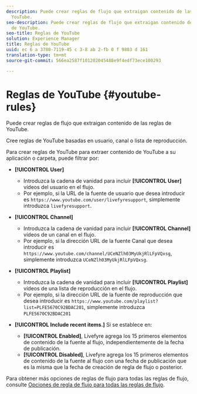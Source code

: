 ```yaml
---
description: Puede crear reglas de flujo que extraigan contenido de las reglas de
  YouTube.
seo-description: Puede crear reglas de flujo que extraigan contenido de las reglas
  de YouTube.
seo-title: Reglas de YouTube
solution: Experience Manager
title: Reglas de YouTube
uuid: ec 6 a 3780-7119-45 c 3-8 ab 2-fb 0 f 9803 d 161
translation-type: tm+mt
source-git-commit: 566ea2587f101202045488e9f4edf73ece100293

---
```



# Reglas de YouTube {#youtube-rules}

Puede crear reglas de flujo que extraigan contenido de las reglas de YouTube.

Cree reglas de YouTube basadas en usuario, canal o lista de reproducción.

Para crear reglas de YouTube para extraer contenido de YouTube a su aplicación o carpeta, puede filtrar por:

* **[!UICONTROL User]**
   * Introduzca la cadena de vanidad para incluir **[!UICONTROL User]** vídeos del usuario en el flujo.
   * Por ejemplo, si la URL de la fuente de usuario que desea introducir es `https://www.youtube.com/user/livefyresupport`, simplemente introduzca `livefyresupport`.

* **[!UICONTROL Channel]**
   * Introduzca la cadena de vanidad para incluir **[!UICONTROL Channel]** vídeos de un canal en el flujo.
   * Por ejemplo, si la dirección URL de la fuente Canal que desea introducir es `https://www.youtube.com/channel/UCeNZlh03MyUkjRlLFpVQxsg`, simplemente introduzca `UCeNZlh03MyUkjRlLFpVQxsg`.

* **[!UICONTROL Playlist]**
   * Introduzca la cadena de vanidad para incluir **[!UICONTROL Playlist]** vídeos de una lista de reproducción en el flujo.
   * Por ejemplo, si la dirección URL de la fuente de reproducción que desea introducir es `https://www.youtube.com/playlist?list=PLFE5670C92BDAC201`, simplemente introduzca `PLFE5670C92BDAC201`

* **[!UICONTROL Include recent items.]** Si se establece en:
   * **[!UICONTROL Enabled]**, Livefyre agrega los 15 primeros elementos de contenido de la fuente al flujo, independientemente de la fecha de publicación.
   * **[!UICONTROL Disabled]**, Livefyre agrega los 15 primeros elementos de contenido de la fuente al flujo con una fecha de publicación que es la misma que la fecha de creación de regla de flujo o posterior.

Para obtener más opciones de reglas de flujo para todas las reglas de flujo, consulte [Opciones de regla de flujo para todas las reglas de flujo](../../c-streams/c-stream-rule-options-for-all-stream-rules.md#c_stream_rule_options_for_all_stream_rules).
